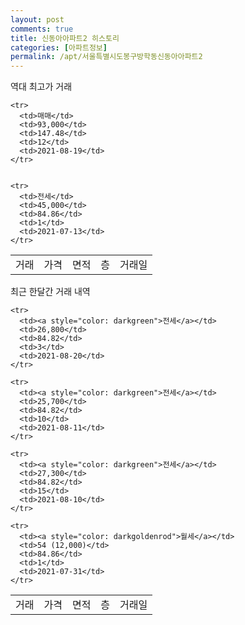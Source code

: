 ```yaml
---
layout: post
comments: true
title: 신동아아파트2 히스토리
categories: [아파트정보]
permalink: /apt/서울특별시도봉구방학동신동아아파트2
---
```


역대 최고가 거래
<table class="sortable">
    <tr>
      <td>거래</td>
      <td>가격</td>
      <td>면적</td>
      <td>층</td>
      <td>거래일</td>
    </tr>
    
    <tr>
      <td>매매</td>
      <td>93,000</td>
      <td>147.48</td>
      <td>12</td>
      <td>2021-08-19</td>
    </tr>
        
    
    <tr>
      <td>전세</td>
      <td>45,000</td>
      <td>84.86</td>
      <td>1</td>
      <td>2021-07-13</td>
    </tr>
        
    
</table>

최근 한달간 거래 내역

<font size='small'>
<table class="sortable">
    <tr>
      <td>거래</td>
      <td>가격</td>
      <td>면적</td>
      <td>층</td>
      <td>거래일</td>
    </tr>

    <tr>
      <td><a style="color: darkgreen">전세</a></td>
      <td>26,800</td>
      <td>84.82</td>
      <td>3</td>
      <td>2021-08-20</td>
    </tr>
      
    <tr>
      <td><a style="color: darkgreen">전세</a></td>
      <td>25,700</td>
      <td>84.82</td>
      <td>10</td>
      <td>2021-08-11</td>
    </tr>
      
    <tr>
      <td><a style="color: darkgreen">전세</a></td>
      <td>27,300</td>
      <td>84.82</td>
      <td>15</td>
      <td>2021-08-10</td>
    </tr>
      
    <tr>
      <td><a style="color: darkgoldenrod">월세</a></td>
      <td>54 (12,000)</td>
      <td>84.86</td>
      <td>1</td>
      <td>2021-07-31</td>
    </tr>
      
</table>
</font>

